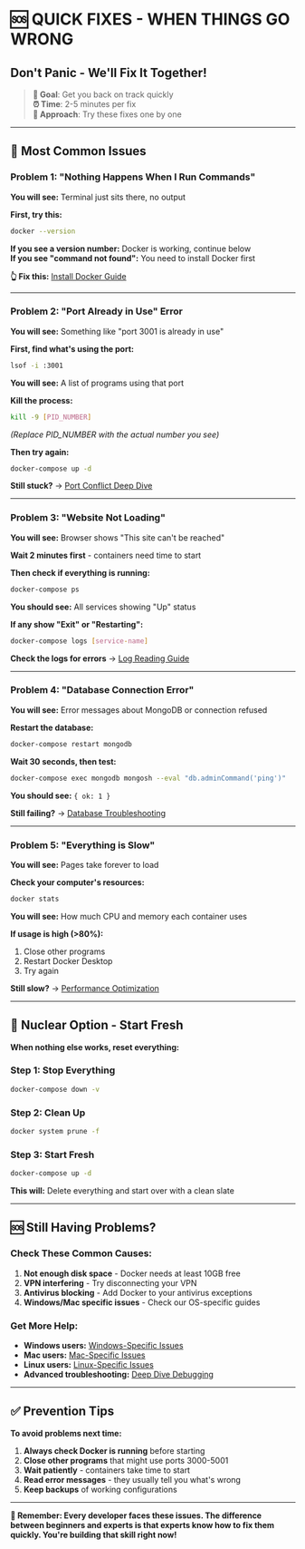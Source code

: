# 🆘 **QUICK FIXES - WHEN THINGS GO WRONG**
## **Don't Panic - We'll Fix It Together!**

> **🎯 Goal**: Get you back on track quickly  
> **⏰ Time**: 2-5 minutes per fix  
> **🤝 Approach**: Try these fixes one by one  

---

## **🚨 Most Common Issues**

### **Problem 1: "Nothing Happens When I Run Commands"**

**You will see:** Terminal just sits there, no output

**First, try this:**
```bash
docker --version
```

**If you see a version number:** Docker is working, continue below  
**If you see "command not found":** You need to install Docker first

**👆 Fix this:** [Install Docker Guide](./install-docker.md)

---

### **Problem 2: "Port Already in Use" Error**

**You will see:** Something like "port 3001 is already in use"

**First, find what's using the port:**
```bash
lsof -i :3001
```

**You will see:** A list of programs using that port

**Kill the process:**
```bash
kill -9 [PID_NUMBER]
```
*(Replace PID_NUMBER with the actual number you see)*

**Then try again:**
```bash
docker-compose up -d
```

**Still stuck?** → [Port Conflict Deep Dive](./port-conflicts.md)

---

### **Problem 3: "Website Not Loading"**

**You will see:** Browser shows "This site can't be reached"

**Wait 2 minutes first** - containers need time to start

**Then check if everything is running:**
```bash
docker-compose ps
```

**You should see:** All services showing "Up" status

**If any show "Exit" or "Restarting":**
```bash
docker-compose logs [service-name]
```

**Check the logs for errors** → [Log Reading Guide](./reading-logs.md)

---

### **Problem 4: "Database Connection Error"**

**You will see:** Error messages about MongoDB or connection refused

**Restart the database:**
```bash
docker-compose restart mongodb
```

**Wait 30 seconds, then test:**
```bash
docker-compose exec mongodb mongosh --eval "db.adminCommand('ping')"
```

**You should see:** `{ ok: 1 }`

**Still failing?** → [Database Troubleshooting](./database-issues.md)

---

### **Problem 5: "Everything is Slow"**

**You will see:** Pages take forever to load

**Check your computer's resources:**
```bash
docker stats
```

**You will see:** How much CPU and memory each container uses

**If usage is high (>80%):**
1. Close other programs
2. Restart Docker Desktop
3. Try again

**Still slow?** → [Performance Optimization](./performance-fixes.md)

---

## **🔄 Nuclear Option - Start Fresh**

**When nothing else works, reset everything:**

### **Step 1: Stop Everything**
```bash
docker-compose down -v
```

### **Step 2: Clean Up**
```bash
docker system prune -f
```

### **Step 3: Start Fresh**
```bash
docker-compose up -d
```

**This will:** Delete everything and start over with a clean slate

---

## **🆘 Still Having Problems?**

### **Check These Common Causes:**

1. **Not enough disk space** - Docker needs at least 10GB free
2. **VPN interfering** - Try disconnecting your VPN
3. **Antivirus blocking** - Add Docker to your antivirus exceptions
4. **Windows/Mac specific issues** - Check our OS-specific guides

### **Get More Help:**

- **Windows users:** [Windows-Specific Issues](./windows-help.md)
- **Mac users:** [Mac-Specific Issues](./mac-help.md)
- **Linux users:** [Linux-Specific Issues](./linux-help.md)
- **Advanced troubleshooting:** [Deep Dive Debugging](./advanced-troubleshooting.md)

---

## **✅ Prevention Tips**

**To avoid problems next time:**

1. **Always check Docker is running** before starting
2. **Close other programs** that might use ports 3000-5001
3. **Wait patiently** - containers take time to start
4. **Read error messages** - they usually tell you what's wrong
5. **Keep backups** of working configurations

---

**🎯 Remember: Every developer faces these issues. The difference between beginners and experts is that experts know how to fix them quickly. You're building that skill right now!**